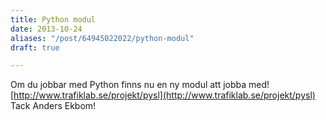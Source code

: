 ```yaml
---
title: Python modul
date: 2013-10-24
aliases: "/post/64945022022/python-modul"
draft: true

---
```


Om du jobbar med Python finns nu en ny modul att jobba med!
[http://www.trafiklab.se/projekt/pysl](http://www.trafiklab.se/projekt/pysl)
Tack Anders Ekbom!
 
